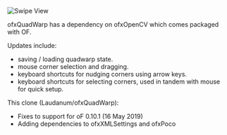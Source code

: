 ![Swipe View](https://github.com/julapy/ofxQuadWarp/raw/master/example/image/ofxQuadWarp.png)

ofxQuadWarp has a dependency on ofxOpenCV which comes packaged with OF.

Updates include:

- saving / loading quadwarp state.
- mouse corner selection and dragging.
- keyboard shortcuts for nudging corners using arrow keys.
- keyboard shortcuts for selecting corners, used in tandem with mouse for quick setup.


This clone (Laudanum/ofxQuadWarp):

- Fixes to support for oF 0.10.1 (16 May 2019)
- Adding dependencies to ofxXMLSettings and ofxPoco